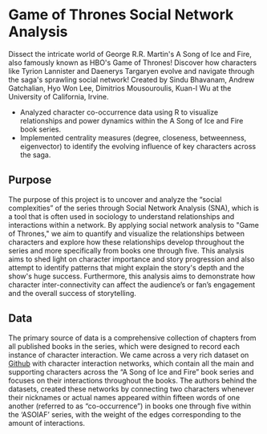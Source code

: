 # Game of Thrones Social Network Analysis
Dissect the intricate world of George R.R. Martin's A Song of Ice and Fire, also famously known as HBO's Game of Thrones! Discover how characters like Tyrion Lannister and Daenerys Targaryen evolve and navigate through the saga's sprawling social network! Created by Sindu Bhavanam, Andrew Gatchalian, Hyo Won Lee, Dimitrios Mousouroulis, Kuan-I Wu at the University of California, Irvine.

- Analyzed character co-occurrence data using R to visualize relationships and power dynamics within the A Song of Ice and Fire book series.
- Implemented centrality measures (degree, closeness, betweenness, eigenvector) to identify the evolving influence of key characters across the saga.

## Purpose
The purpose of this project is to uncover and analyze the “social complexities” of the series through
Social Network Analysis (SNA), which is a tool that is often used in sociology to understand
relationships and interactions within a network. By applying social network analysis to "Game of
Thrones," we aim to quantify and visualize the relationships between characters and explore how
these relationships develop throughout the series and more specifically from books one through
five. This analysis aims to shed light on character importance and story progression and also
attempt to identify patterns that might explain the story's depth and the show's huge success.
Furthermore, this analysis aims to demonstrate how character inter-connectivity can affect the
audience’s or fan’s engagement and the overall success of storytelling.

## Data
The primary source of data is a comprehensive collection of chapters from all published books in
the series, which were designed to record each instance of character interaction. We came across a
very rich dataset on [Github](https://github.com/mathbeveridge/asoiaf/tree/master/data) with character interaction networks, which contain all the main and
supporting characters across the “A Song of Ice and Fire” book series and focuses on their
interactions throughout the books.
The authors behind the datasets, created these networks by connecting two characters whenever
their nicknames or actual names appeared within fifteen words of one another (referred to as
“co-occurrence”) in books one through five within the ‘ASOIAF’ series, with the weight of the edges
corresponding to the amount of interactions.
